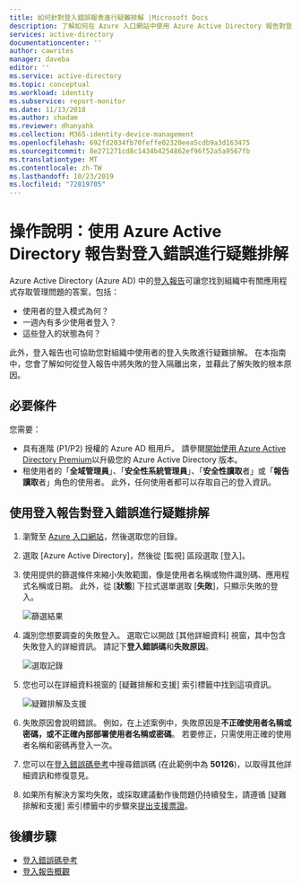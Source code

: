 ```yaml
---
title: 如何針對登入錯誤報表進行疑難排解 |Microsoft Docs
description: 了解如何在 Azure 入口網站中使用 Azure Active Directory 報告對登入錯誤進行疑難排解
services: active-directory
documentationcenter: ''
author: cawrites
manager: daveba
editor: ''
ms.service: active-directory
ms.topic: conceptual
ms.workload: identity
ms.subservice: report-monitor
ms.date: 11/13/2018
ms.author: chadam
ms.reviewer: dhanyahk
ms.collection: M365-identity-device-management
ms.openlocfilehash: 692fd2034fb70feffe02320eea5cdb9a3d163475
ms.sourcegitcommit: 8e271271cd8c1434b4254862ef96f52a5a9567fb
ms.translationtype: MT
ms.contentlocale: zh-TW
ms.lasthandoff: 10/23/2019
ms.locfileid: "72819705"
---
```

# <a name="how-to-troubleshoot-sign-in-errors-using-azure-active-directory-reports"></a>操作說明：使用 Azure Active Directory 報告對登入錯誤進行疑難排解

Azure Active Directory (Azure AD) 中的[登入報告](concept-sign-ins.md)可讓您找到組織中有關應用程式存取管理問題的答案，包括：

- 使用者的登入模式為何？
- 一週內有多少使用者登入？
- 這些登入的狀態為何？


此外，登入報告也可協助您對組織中使用者的登入失敗進行疑難排解。 在本指南中，您會了解如何從登入報告中將失敗的登入隔離出來，並藉此了解失敗的根本原因。

## <a name="prerequisites"></a>必要條件

您需要：

* 具有進階 (P1/P2) 授權的 Azure AD 租用戶。 請參閱[開始使用 Azure Active Directory Premium](../fundamentals/active-directory-get-started-premium.md)以升級您的 Azure Active Directory 版本。
* 租使用者的「**全域管理員**」、「**安全性系統管理員**」、「**安全性讀取**者」或「**報告讀取**者」角色的使用者。 此外，任何使用者都可以存取自己的登入資訊。 

## <a name="troubleshoot-sign-in-errors-using-the-sign-ins-report"></a>使用登入報告對登入錯誤進行疑難排解

1. 瀏覽至 [Azure 入口網站](https://portal.azure.com)，然後選取您的目錄。
2. 選取 [Azure Active Directory]，然後從 [監視] 區段選取 [登入]。 
3. 使用提供的篩選條件來縮小失敗範圍，像是使用者名稱或物件識別碼、應用程式名稱或日期。 此外，從 [**狀態**] 下拉式選單選取 [**失敗**]，只顯示失敗的登入。 

    ![篩選結果](./media/howto-troubleshoot-sign-in-errors/filters.png)
        
4. 識別您想要調查的失敗登入。 選取它以開啟 [其他詳細資料] 視窗，其中包含失敗登入的詳細資訊。 請記下**登入錯誤碼**和**失敗原因**。 

    ![選取記錄](./media/howto-troubleshoot-sign-in-errors/sign-in-failures.png)
        
5. 您也可以在詳細資料視窗的 [疑難排解和支援] 索引標籤中找到這項資訊。

    ![疑難排解及支援](./media/howto-troubleshoot-sign-in-errors/troubleshooting-and-support.png)

6. 失敗原因會說明錯誤。 例如，在上述案例中，失敗原因是**不正確使用者名稱或密碼，或不正確內部部署使用者名稱或密碼**。 若要修正，只需使用正確的使用者名稱和密碼再登入一次。

7. 您可以在[登入錯誤碼參考](reference-sign-ins-error-codes.md)中搜尋錯誤碼 (在此範例中為 **50126**)，以取得其他詳細資訊和修復意見。 

8. 如果所有解決方案均失敗，或採取建議動作後問題仍持續發生，請遵循 [疑難排解和支援] 索引標籤中的步驟來[提出支援票證](../fundamentals/active-directory-troubleshooting-support-howto.md)。 

## <a name="next-steps"></a>後續步驟

* [登入錯誤碼參考](reference-sign-ins-error-codes.md)
* [登入報告概觀](concept-sign-ins.md)
